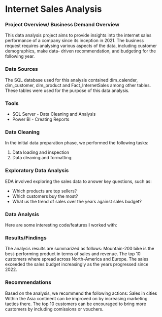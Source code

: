 #  Internet Sales Analysis

### Project Overview/ Business Demand Overview
This data analysis project aims to provide insights into the internet sales performance of a company since its inception in 2021. The business request requires analysing various aspects of the data, including customer demographics, make data- driven recommendation, and budgeting for the following year.

### Data Sources
The SQL database used for this analysis contained dim_calender, dim_customer, dim_product and Fact_InternetSales among other tables. These tables were used for the purpose of this data analysis.

### Tools
- SQL Server - Data Cleaning and Analysis
- Power BI - Creating Reports

### Data Cleaning
In the initial data preparation phase, we performed the following tasks:

1. Data loading and inspection
2. Data cleaning and formatting
  
 ### Exploratory Data Analysis
 EDA involved exploring the sales data to answer key questions, such as:

- Which products are top sellers?
- Which customers buy the most?
- What us the trend of sales over the years against sales budget?

### Data Analysis
Here are some interesting code/features I worked with: 


### Results/Findings
The analysis results are summarized as follows:
Mountain-200 bike is the best-performing product in terms of sales and revenue.
The top 10 customers where spread across North-America and Europe.
The sales exceeded the sales budget increasingly as the years progressed since 2022. 


### Recommendations
Based on the analysis, we recommend the following actions:
Sales in cities Within the Asia continent can be improved on by increasing marketing tactics there.
The top 10 customers can be encouraged to bring more customers by including comissions or vouchers. 

